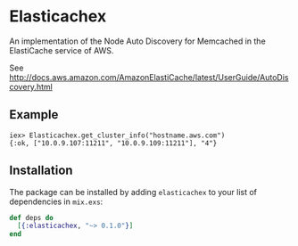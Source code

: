 # Elasticachex

An implementation of the Node Auto Discovery for Memcached in the
ElastiCache service of AWS.

See http://docs.aws.amazon.com/AmazonElastiCache/latest/UserGuide/AutoDiscovery.html

## Example

    iex> Elasticachex.get_cluster_info("hostname.aws.com")
    {:ok, ["10.0.9.107:11211", "10.0.9.109:11211"], "4"}


## Installation

The package can be installed by adding `elasticachex` to your list of
dependencies in `mix.exs`:

```elixir
def deps do
  [{:elasticachex, "~> 0.1.0"}]
end
```
